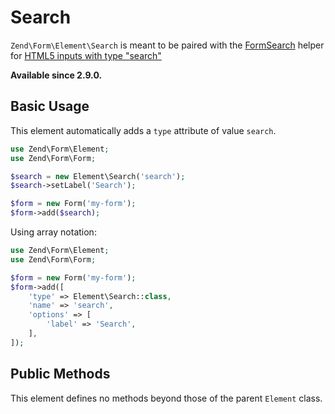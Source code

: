 # Search

`Zend\Form\Element\Search` is meant to be paired with the
[FormSearch](../helper/form-search.md) helper for
[HTML5 inputs with type "search"](http://www.whatwg.org/specs/web-apps/current-work/multipage/states-of-the-type-attribute.html#text-%28type=text%29-state-and-search-state-%28type=search%29)

**Available since 2.9.0.**

## Basic Usage

This element automatically adds a `type` attribute of value `search`.

```php
use Zend\Form\Element;
use Zend\Form\Form;

$search = new Element\Search('search');
$search->setLabel('Search');

$form = new Form('my-form');
$form->add($search);
```

Using array notation:

```php
use Zend\Form\Element;
use Zend\Form\Form;

$form = new Form('my-form');
$form->add([
	'type' => Element\Search::class,
	'name' => 'search',
	'options' => [
		'label' => 'Search',
	],
]);
```

## Public Methods

This element defines no methods beyond those of the parent `Element` class.
